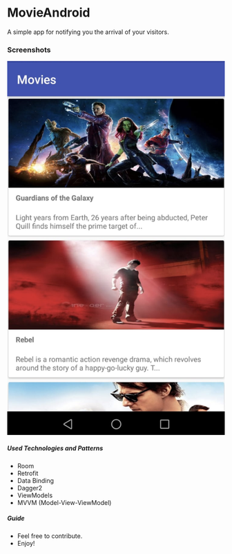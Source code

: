 # MovieAndroid
A simple app for notifying you the arrival of your visitors.
  
  ### Screenshots
  
  <img src="/screenshots/movielist.png"> 

##### Used Technologies and Patterns

  - Room
 - Retrofit
 - Data Binding
 - Dagger2
 - ViewModels
 - MVVM (Model-View-ViewModel)
 
##### Guide
  - Feel free to contribute.
  - Enjoy!
